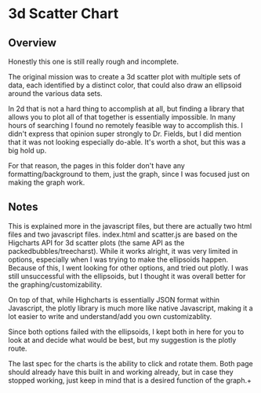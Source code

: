 # 3d Scatter Chart

## Overview
Honestly this one is still really rough and incomplete. 

The original mission was to create a 3d scatter plot with multiple sets of data, each identified by a distinct color, that could also draw an ellipsoid around the various data sets. 

In 2d that is not a hard thing to accomplish at all, but finding a library that allows you to plot all of that together is essentially impossible. In many hours of searching I found no remotely feasible way to accomplish this. I didn't express that opinion super strongly to Dr. Fields, but I did mention that it was not looking especially do-able. It's worth a shot, but this was a big hold up.

For that reason, the pages in this folder don't have any formatting/background to them, just the graph, since I was focused just on making the graph work.


## Notes

This is explained more in the javascript files, but there are actually two html files and two javascript files. index.html and scatter.js are based on the Higcharts API for 3d scatter plots (the same API as the packedbubbles/treecharst). While it works alright, it was very limited in options, especially when I was trying to make the ellipsoids happen. Because of this, I went looking for other options, and tried out plotly. I was still unsuccessful with the ellipsoids, but I thought it was overall better for the graphing/customizability. 

On top of that, while Highcharts is essentially JSON format within Javascript, the plotly library is much more like native Javascript, making it a lot easier to write and understand/add you own customizablity.

Since both options failed with the ellipsoids, I kept both in here for you to look at and decide what would be best, but my suggestion is the plotly route. 

The last spec for the charts is the ability to click and rotate them. Both page should already have this built in and working already, but in case they stopped working, just keep in mind that is a desired function of the graph.+
